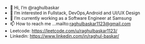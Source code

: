 - 👋 Hi, I’m @raghulbaskar
- 👀 I’m interested in  Fullstack, DevOps,Android and UI/UX Design
- 🌱 I’m currently working as a Software Engineer at Samsung
- 📫 How to reach me ...mailto:raghulbaskar1123@gmail.com
- Leetcode: https://leetcode.com/u/raghulbaskar1123/
- Linkedin: https://www.linkedin.com/in/raghul-baskar/


